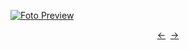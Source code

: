 [![Foto Preview](preview/project-246.avif)](https://DominicNikolai.github.io/project-246)

<div align="center" style="display: flex; justify-content: center;">
  <a  href="https://github.com/DominicNikolai/project-245" target="_blank">&#8592;</a>
  &nbsp;&nbsp;
  <a  href="https://github.com/DominicNikolai/project-247" target="_blank">&#8594;</a>
</div>
